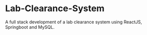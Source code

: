 # Lab-Clearance-System
A full stack development of a lab clearance system using ReactJS, Springboot and MySQL.
